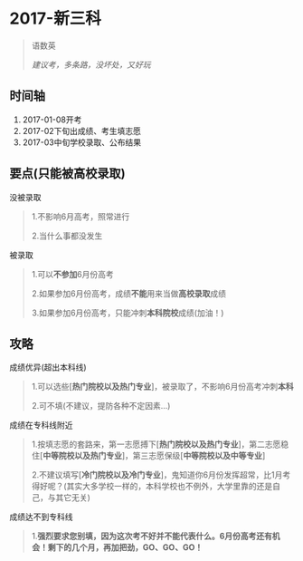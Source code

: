 # 2017-新三科
> 语数英
>
> *建议考，多条路，没坏处，又好玩*

## 时间轴
1. 2017-01-08开考
2. 2017-02下旬出成绩、考生填志愿
3. 2017-03中旬学校录取、公布结果


## 要点(只能被高校录取)
没被录取
> 1.不影响6月高考，照常进行
>
> 2.当什么事都没发生

被录取
> 1.可以**不参加**6月份高考
>
> 2.如果参加6月份高考，成绩**不能**用来当做**高校录取**成绩
>
> 3.如果参加6月份高考，只能冲刺**本科院校**成绩(加油！)


## 攻略
成绩优异(超出本科线)
> 1.可以选些[**热门院校以及热门专业**]，被录取了，不影响6月份高考冲刺**本科**
>
> 2.可不填(不建议，提防各种不定因素...)

成绩在专科线附近
> 1.按填志愿的套路来，第一志愿搏下[**热门院校以及热门专业**]，第二志愿稳住[**中等院校以及热门专业**]，第三志愿保级[**中等院校以及中等专业**]
>
> 2.不建议填写[**冷门院校以及冷门专业**]，鬼知道你6月份发挥超常，比1月考得好呢？(其实大多学校一样的，本科学校也不例外，大学里靠的还是自己，与其它无关)

成绩达不到专科线
> 1.**强烈要求您别填，因为这次考不好并不能代表什么。6月份高考还有机会！剩下的几个月，再加把劲，GO、GO、GO！**


